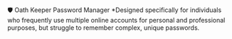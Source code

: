 🛡️ Oath Keeper Password Manager 
   *Designed specifically for individuals who frequently use multiple online accounts for personal and professional purposes, but struggle to remember complex, unique passwords.
